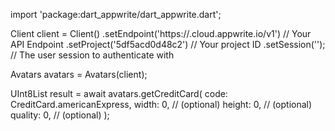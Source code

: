 import 'package:dart_appwrite/dart_appwrite.dart';

Client client = Client()
    .setEndpoint('https://<REGION>.cloud.appwrite.io/v1') // Your API Endpoint
    .setProject('5df5acd0d48c2') // Your project ID
    .setSession(''); // The user session to authenticate with

Avatars avatars = Avatars(client);

UInt8List result = await avatars.getCreditCard(
    code: CreditCard.americanExpress,
    width: 0, // (optional)
    height: 0, // (optional)
    quality: 0, // (optional)
);
